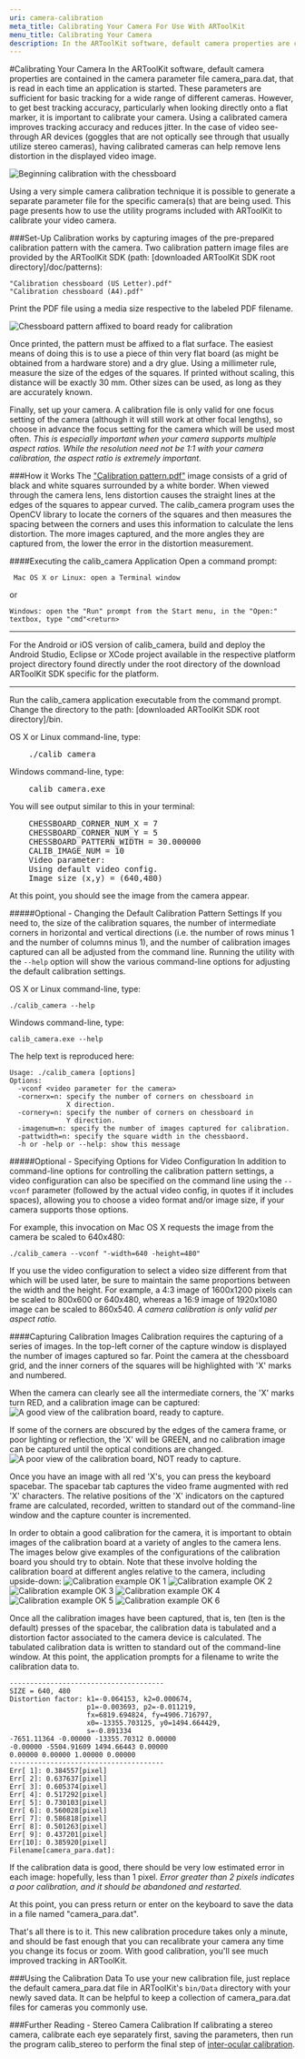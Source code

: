 ```yaml
---
uri: camera-calibration
meta_title: Calibrating Your Camera For Use With ARToolKit
menu_title: Calibrating Your Camera
description: In the ARToolKit software, default camera properties are contained in the camera parameter file camera_para.dat, that is read in each time an application is started.
---
```


#Calibrating Your Camera
In the ARToolKit software, default camera properties are contained in the camera parameter file camera_para.dat, that is read in each time an application is started. These parameters are sufficient for basic tracking for a wide range of different cameras. However, to get best tracking accuracy, particularly when looking directly onto a flat marker, it is important to calibrate your camera. Using a calibrated camera improves tracking accuracy and reduces jitter. In the case of video see-through AR devices (goggles that are not optically see through that usually utilize stereo cameras), having calibrated cameras can help remove lens distortion in the displayed video image.

![Beginning calibration with the chessboard][beginning_calibration_with_the_chessboard]

Using a very simple camera calibration technique it is possible to generate a separate parameter file for the specific camera(s) that are being used. This page presents how to use the utility programs included with ARToolKit to calibrate your video camera.

###Set-Up
Calibration works by capturing images of the pre-prepared calibration pattern with the camera. Two calibration pattern image files are provided by the  ARToolKit SDK (path: [downloaded ARToolKit SDK root directory]/doc/patterns):

    "Calibration chessboard (US Letter).pdf"
    "Calibration chessboard (A4).pdf"

Print the PDF file using a media size respective to the labeled PDF filename.

![Chessboard pattern affixed to board ready for calibration][Chessboard_ready_for_calibration]

Once printed, the pattern must be affixed to a flat surface. The easiest means of doing this is to use a piece of thin very flat board (as might be obtained from a hardware store) and a dry glue. Using a millimeter rule, measure the size of the edges of the squares. If printed without scaling, this distance will be exactly 30 mm. Other sizes can be used, as long as they are accurately known.

Finally, set up your camera. A calibration file is only valid for one focus setting of the camera (although it will still work at other focal lengths), so choose in advance the focus setting for the camera which will be used most often. *This is especially important when your camera supports multiple aspect ratios. While the resolution need not be 1:1 with your camera calibration, the aspect ratio is extremely important.*

###How it Works
The ["Calibration pattern.pdf"][2] image consists of a grid of black and white squares surrounded by a white border. When viewed through the camera lens, lens distortion causes the straight lines at the edges of the squares to appear curved. The calib_camera program uses the OpenCV library to locate the corners of the squares and then measures the spacing between the corners and uses this information to calculate the lens distortion. The more images captured, and the more angles they are captured from, the lower the error in the distortion measurement.

####Executing the calib_camera Application
Open a command prompt:

     Mac OS X or Linux: open a Terminal window  
or  

    Windows: open the "Run" prompt from the Start menu, in the "Open:" textbox, type "cmd"<return>

---

For the Android or iOS version of calib_camera, build and deploy the Android Studio, Eclipse or XCode project available in the respective platform project directory found directly under the root directory of the download ARToolKit SDK specific for the platform.

---

Run the calib_camera application executable from the command prompt. Change the directory to the path: [downloaded ARToolKit SDK root directory]/bin.

OS X or Linux command-line, type:
<pre>
    ./calib_camera
</pre>

Windows command-line, type:
<pre>
    calib_camera.exe
</pre>

You will see output similar to this in your terminal:
<pre>
    CHESSBOARD_CORNER_NUM_X = 7
    CHESSBOARD_CORNER_NUM_Y = 5
    CHESSBOARD_PATTERN_WIDTH = 30.000000
    CALIB_IMAGE_NUM = 10
    Video parameter:
    Using default video config.
    Image size (x,y) = (640,480)
</pre>

At this point, you should see the image from the camera appear.

#####Optional - Changing the Default Calibration Pattern Settings
If you need to, the size of the calibration squares, the number of intermediate corners in horizontal and vertical directions (i.e. the number of rows minus 1 and the number of columns minus 1), and the number of calibration images captured can all be adjusted from the command line. Running the utility with the `--help` option will show the various command-line options for adjusting the default calibration settings.

OS X or Linux command-line, type:

	./calib_camera --help

Windows command-line, type:

	calib_camera.exe --help

The help text is reproduced here:

    Usage: ./calib_camera [options]
    Options:
      -vconf <video parameter for the camera>  
      -cornerx=n: specify the number of corners on chessboard in
                  X direction.  
      -cornery=n: specify the number of corners on chessboard in
                  Y direction.  
      -imagenum=n: specify the number of images captured for calibration.  
      -pattwidth=n: specify the square width in the chessbaord.  
      -h or -help or --help: show this message

#####Optional - Specifying Options for Video Configuration
In addition to command-line options for controlling the calibration pattern settings, a video configuration can also be specified on the command line using the `--vconf` parameter (followed by the actual video config, in quotes if it includes spaces), allowing you to choose a video format and/or image size, if your camera supports those options.

For example, this invocation on Mac OS X requests the image from the camera be scaled to 640x480:

	./calib_camera --vconf "-width=640 -height=480"

If you use the video configuration to select a video size different from that which will be used later, be sure to maintain the same proportions between the width and the height. For example, a 4:3 image of 1600x1200 pixels can be scaled to 800x600 or 640x480, whereas a 16:9 image of 1920x1080 image can be scaled to 860x540. *A camera calibration is only valid per aspect ratio.*

####Capturing Calibration Images
Calibration requires the capturing of a series of images. In the top-left corner of the capture window is displayed the number of images captured so far. Point the camera at the chessboard grid, and the inner corners of the squares will be highlighted with 'X' marks and numbered.

When the camera can clearly see all the intermediate corners, the 'X' marks turn RED, and a calibration image can be captured:
![A good view of the calibration board, ready to capture.][Calibration_example_OK_1]

If some of the corners are obscured by the edges of the camera frame, or poor lighting or reflection, the 'X' will be GREEN, and no calibration image can be captured until the optical conditions are changed.
![A poor view of the calibration board, NOT ready to capture.][Calibration_example_not_OK]

Once you have an image with all red 'X's, you can press the keyboard spacebar. The spacebar tab captures the video frame augmented with red 'X' characters. The relative positions of the 'X' indicators on the captured frame are calculated, recorded, written to standard out of the command-line window and the capture counter is incremented.

In order to obtain a good calibration for the camera, it is important to obtain images of the calibration board at a variety of angles to the camera lens. The images below give examples of the configurations of the calibration board you should try to obtain. Note that these involve holding the calibration board at different angles relative to the camera, including upside-down:
![Calibration example OK 1][example OK 1]
![Calibration example OK 2][example OK 2]
![Calibration example OK 3][example OK 3]
![Calibration example OK 4][example OK 4]
![Calibration example OK 5][example OK 5]
![Calibration example OK 6][example OK 6]

Once all the calibration images have been captured, that is, ten (ten is the default) presses of the spacebar, the calibration data is tabulated and a distortion factor associated to the camera device is calculated. The tabulated calibration data is written to standard out of the command-line window. At this point, the application prompts for a filename to write the calibration data to.

	--------------------------------------
	SIZE = 640, 480
	Distortion factor: k1=-0.064153, k2=0.000674,  
	                   p1=-0.003693, p2=-0.011219,  
	                   fx=6819.694824, fy=4906.716797,  
	                   x0=-13355.703125, y0=1494.664429,  
	                   s=-0.891334  
	-7651.11364 -0.00000 -13355.70312 0.00000
	-0.00000 -5504.91609 1494.66443 0.00000
	0.00000 0.00000 1.00000 0.00000
	--------------------------------------
	Err[ 1]: 0.384557[pixel]
	Err[ 2]: 0.637637[pixel]
	Err[ 3]: 0.605374[pixel]
	Err[ 4]: 0.517292[pixel]
	Err[ 5]: 0.730103[pixel]
	Err[ 6]: 0.560028[pixel]
	Err[ 7]: 0.586818[pixel]
	Err[ 8]: 0.501263[pixel]
	Err[ 9]: 0.437201[pixel]
	Err[10]: 0.385920[pixel]
	Filename[camera_para.dat]:

If the calibration data is good, there should be very low estimated error in each image: hopefully, less than 1 pixel. *Error greater than 2 pixels indicates a poor calibration, and it should be abandoned and restarted.*

At this point, you can press return or enter on the keyboard to save the data in a file named "camera_para.dat".

That's all there is to it. This new calibration procedure takes only a minute, and should be fast enough that you can recalibrate your camera any time you change its focus or zoom. With good calibration, you'll see much improved tracking in ARToolKit.

###Using the Calibration Data
To use your new calibration file, just replace the default camera_para.dat file in ARToolKit's `bin/Data` directory with your newly saved data. It can be helpful to keep a collection of camera_para.dat files for cameras you commonly use.

###Further Reading - Stereo Camera Calibration
If calibrating a stereo camera, calibrate each eye separately first, saving the parameters, then run the program calib_stereo to perform the final step of [inter-ocular calibration][3].

[2]: ../_media/Calibration_chessboard.pdf
[3]: ../8_Advanced_Topics/config_camera_stereo_tracking.md

[beginning_calibration_with_the_chessboard]: ../_media/beginning_calibration_with_the_chessboard.jpg
[Chessboard_ready_for_calibration]: ../_media/chessboard_ready_for_calibration.jpg
[Calibration_example_OK_1]: ../_media/calibration_example_ok_1.jpg
[Calibration_example_not_OK]: ../_media/calibration_example_not_ok.jpg
[example OK 1]: ../_media/calibration_example_ok_1.jpg
[example OK 2]: ../_media/calibration_example_ok_2.jpg
[example OK 3]: ../_media/calibration_example_ok_3.jpg
[example OK 4]: ../_media/calibration_example_ok_4.jpg
[example OK 5]: ../_media/calibration_example_ok_5.jpg
[example OK 6]: ../_media/calibration_example_ok_6.jpg
